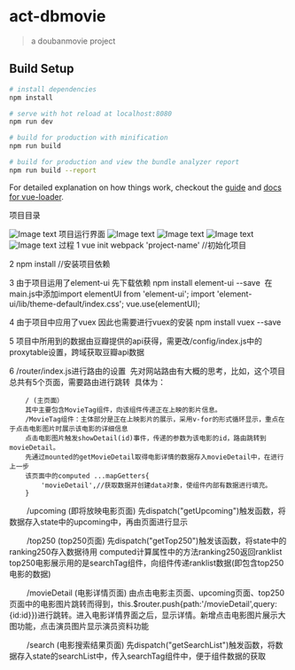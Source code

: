 # act-dbmovie

> a doubanmovie project 

## Build Setup

``` bash
# install dependencies
npm install

# serve with hot reload at localhost:8080
npm run dev

# build for production with minification
npm run build

# build for production and view the bundle analyzer report
npm run build --report
```

For detailed explanation on how things work, checkout the [guide](http://vuejs-templates.github.io/webpack/) and [docs for vue-loader](http://vuejs.github.io/vue-loader).

项目目录

![Image text](https://github.com/lin559/moviedb/raw/master/img-folder/1.png)
项目运行界面
![Image text](https://github.com/lin559/moviedb/raw/master/img-folder/2.png)
![Image text](https://github.com/lin559/moviedb/raw/master/img-folder/3.png)
![Image text](https://github.com/lin559/moviedb/raw/master/img-folder/4.png)
![Image text](https://github.com/lin559/moviedb/raw/master/img-folder/6.png)
过程
1 vue init webpack 'project-name' //初始化项目


2 npm install //安装项目依赖


3 由于项目运用了element-ui 先下载依赖 npm install element-ui --save
  在main.js中添加import elementUI from 'element-ui';
                import 'element-ui/lib/theme-default/index.css';
                vue.use(elementUI);
                
4 由于项目中应用了vuex 因此也需要进行vuex的安装 npm install vuex --save


5 项目中所用到的数据由豆瓣提供的api获得，需更改/config/index.js中的proxytable设置，跨域获取豆瓣api数据


6 /router/index.js进行路由的设置
  先对网站路由有大概的思考，比如，这个项目总共有5个页面，需要路由进行跳转
  具体为：
  
        / (主页面）
        其中主要包含MovieTag组件，向该组件传递正在上映的影片信息。
        /MovieTag组件：主体部分是正在上映影片的展示，采用v-for的形式循环显示，重点在于点击电影图片时展示该电影的详细信息
        点击电影图片触发showDetail(id)事件，传递的参数为该电影的id，路由跳转到movieDetail。
        先通过mounted的getMovieDetail取得电影详情的数据存入movieDetail中，在进行上一步
        该页面中的computed ...mapGetters{
            'movieDetail',//获取数据并创建data对象，使组件内部有数据进行填充。
        }
  
         /upcoming (即将放映电影页面)
         先dispatch("getUpcoming")触发函数，将数据存入state中的upcoming中，再由页面进行显示
         
         
         /top250 (top250页面)
         先dispatch("getTop250")触发该函数，将state中的ranking250存入数据待用
         computed计算属性中的方法ranking250返回ranklist
         top250电影展示用的是searchTag组件，向组件传递ranklist数据(即包含top250电影的数据)
         
         
         /movieDetail (电影详情页面)
         由点击电影主页面、upcoming页面、top250页面中的电影图片跳转而得到，this.$router.push{path:'/movieDetail',query:{id:id}})进行跳转。进入电影详情界面之后，显示详情。新增点击电影图片展示大图功能，点击演员图片显示演员资料功能
         
         
         /search (电影搜索结果页面)
         先dispatch("getSearchList")触发函数，将数据存入state的searchList中，传入searchTag组件中，便于组件数据的获取



   

